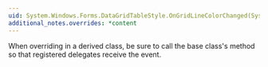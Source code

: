 ```yaml
---
uid: System.Windows.Forms.DataGridTableStyle.OnGridLineColorChanged(System.EventArgs)
additional_notes.overrides: *content
---
```


<p>When overriding <xref href="System.Windows.Forms.DataGridTableStyle.OnGridLineColorChanged(System.EventArgs)"></xref> in a derived class, be sure to call the base class's <xref href="System.Windows.Forms.DataGridTableStyle.OnGridLineColorChanged(System.EventArgs)"></xref> method so that registered delegates receive the event.</p>


